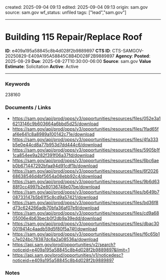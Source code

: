 created: 2025-09-04 09:13
edited: 2025-09-04 09:13
origin: sam.gov
source: sam.gov
wf_status: unfiled
tags: ["lead","sam.gov"]

---

# Building 115 Repair/Replace Roof

**ID**: e409a195a58845c8b4d028f2b9889897
**CTS ID**: CTS-SAMGOV-20250829-E409A195A58845C8B4D028F2B9889897
**Agency**: 
**Posted**: 2025-08-29
**Due**: 2025-08-27T10:30:00-06:00
**Source**: sam.gov
**Value Estimate**: Solicitation
**Active**: Active

---

### Keywords
238160

### Documents / Links
- <https://sam.gov/api/prod/opps/v3/opportunities/resources/files/052e3a16213146c9b603664a6bbd5d25/download>
- <https://sam.gov/api/prod/opps/v3/opportunities/resources/files/1fad65faf4e641c8a8989a100142c71e/download>
- <https://sam.gov/api/prod/opps/v3/opportunities/resources/files/4fa333b5e0e44cd8a77b953d7dd444c6/download>
- <https://sam.gov/api/prod/opps/v3/opportunities/resources/files/5905b1f1ca854ee9a282f391f06a37fd/download>
- <https://sam.gov/api/prod/opps/v3/opportunities/resources/files/6bc6aeb0b671447292bfaa94d91cdf1b/download>
- <https://sam.gov/api/prod/opps/v3/opportunities/resources/files/6f202668638546d4bf5654a08ebb92c4/download>
- <https://sam.gov/api/prod/opps/v3/opportunities/resources/files/9b6d6388f0cc4997b2e80136748e07be/download>
- <https://sam.gov/api/prod/opps/v3/opportunities/resources/files/b649b708733147b5b61f5c8cd9a57421/download>
- <https://sam.gov/api/prod/opps/v3/opportunities/resources/files/bd36f8d73c624266adb70bfa36af07e9/download>
- <https://sam.gov/api/prod/opps/v3/opportunities/resources/files/cd9a6805006e4b63becb0f2db9a39edd/download>
- <https://sam.gov/api/prod/opps/v3/opportunities/resources/files/dbac300019414c4aadb59d5f80f5a74f/download>
- <https://sam.gov/api/prod/opps/v3/opportunities/resources/files/f6c65b1c7e024bc78387dc6a2a08536a/download>
- <https://api.sam.gov/prod/opportunities/v2/search?noticeid=e409a195a58845c8b4d028f2b9889897&limit=1>
- <https://api.sam.gov/prod/opportunities/v1/noticedesc?noticeid=e409a195a58845c8b4d028f2b9889897>

### Notes

